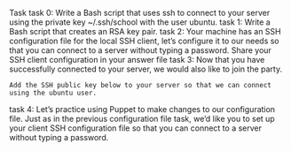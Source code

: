 Task
task 0:
    Write a Bash script that uses ssh to connect to your server using the private key ~/.ssh/school with the user ubuntu.
task 1:
    Write a Bash script that creates an RSA key pair.
task 2:
    Your machine has an SSH configuration file for the local SSH client, let’s configure it to our needs so that you can connect to a server without typing a password. Share your SSH client configuration in your answer file
task 3:
    Now that you have successfully connected to your server, we would also like to join the party.

    Add the SSH public key below to your server so that we can connect using the ubuntu user.
task 4:
    Let’s practice using Puppet to make changes to our configuration file. Just as in the previous configuration file task, we’d like you to set up your client SSH configuration file so that you can connect to a server without typing a password.